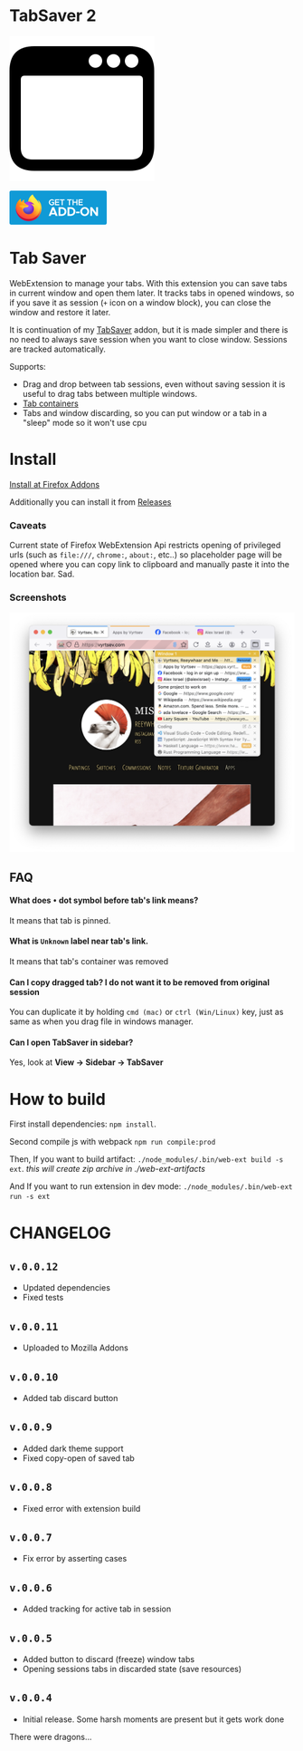 # TabSaver 2

![Logo](ext/icons/icon.svg)

<a href="https://addons.mozilla.org/en-US/firefox/addon/tabsaver-2/"><img src="amo_badge.svg" width="172" height="60" alt="Install at Firefox Addons"></a>

# Tab Saver

WebExtension to manage your tabs.
With this extension you can save tabs in current window and open them later. It tracks tabs in opened windows, so if you save it as session (`+` icon on a window block), you can close the window and restore it later.

It is continuation of my [TabSaver](https://github.com/Reeywhaar/tabsaver) addon, but it is made simpler and there is no need to always save session when you want to close window. Sessions are tracked automatically.

Supports:

- Drag and drop between tab sessions, even without saving session it is useful to drag tabs between multiple windows.
- [Tab containers](https://support.mozilla.org/en-US/kb/how-use-firefox-containers)
- Tabs and window discarding, so you can put window or a tab in a "sleep" mode so it won't use cpu

# Install

[Install at Firefox Addons](https://addons.mozilla.org/en-US/firefox/addon/tabsaver-2/)

Additionally you can install it from [Releases](https://github.com/Reeywhaar/tabsaver-2/releases/latest)

### Caveats

Current state of Firefox WebExtension Api restricts opening of privileged urls (such as `file:///`, `chrome:`, `about:`, etc..) so placeholder page will be opened where you can copy link to clipboard and manually paste it into the location bar. Sad.

### Screenshots

![preview](screenshots/preview.png)

## FAQ

#### What does `•` dot symbol before tab's link means?

It means that tab is pinned.

#### What is `Unknown` label near tab's link.

It means that tab's container was removed

#### Can I copy dragged tab? I do not want it to be removed from original session

You can duplicate it by holding `cmd (mac)` or `ctrl (Win/Linux)` key, just as same as when you drag file in windows manager.

#### Can I open TabSaver in sidebar?

Yes, look at **View -> Sidebar -> TabSaver**

# How to build

First install dependencies: `npm install`.

Second compile js with webpack `npm run compile:prod`

Then, If you want to build artifact: `./node_modules/.bin/web-ext build -s ext`. _this will create zip archive in ./web-ext-artifacts_

And If you want to run extension in dev mode: `./node_modules/.bin/web-ext run -s ext`

# CHANGELOG

## `v.0.0.12`

- Updated dependencies
- Fixed tests

## `v.0.0.11`

- Uploaded to Mozilla Addons

## `v.0.0.10`

- Added tab discard button

## `v.0.0.9`

- Added dark theme support
- Fixed copy-open of saved tab

## `v.0.0.8`

- Fixed error with extension build

## `v.0.0.7`

- Fix error by asserting cases

## `v.0.0.6`

- Added tracking for active tab in session

## `v.0.0.5`

- Added button to discard (freeze) window tabs
- Opening sessions tabs in discarded state (save resources)

## `v.0.0.4`

- Initial release. Some harsh moments are present but it gets work done

There were dragons...
